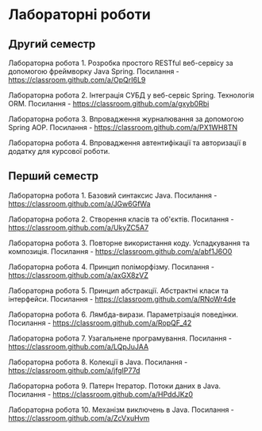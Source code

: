 # Лабораторні роботи

## Другий семестр

Лабораторна робота 1. Розробка простого RESTful веб-сервісу за допомогою фреймворку Java Spring. Посилання - https://classroom.github.com/a/OpQrI6L9

Лабораторна робота 2. Інтеграція СУБД у веб-сервіс Spring. Технологія ORM. Посилання - https://classroom.github.com/a/gxyb0Rbi

Лабораторна робота 3. Впровадження журналювання за допомогою Spring AOP. Посилання - https://classroom.github.com/a/PX1WH8TN

Лабораторна робота 4. Впровадження автентифікації та авторизації в додатку для курсової роботи.

## Перший семестр

Лабораторна робота 1. Базовий синтаксис Java. Посилання - https://classroom.github.com/a/JGw6GfWa

Лабораторна робота 2. Створення класів та об'єктів. Посилання - https://classroom.github.com/a/UkyZC5A7

Лабораторна робота 3. Повторне використання коду. Успадкування та композиція. Посилання - https://classroom.github.com/a/abf1J6O0

Лабораторна робота 4. Принцип поліморфізму. Посилання - https://classroom.github.com/a/axGX8zVZ

Лабораторна робота 5. Принцип абстракції. Абстрактні класи та інтерфейси. Посилання - https://classroom.github.com/a/RNoWr4de

Лабораторна робота 6. Лямбда-вирази. Параметрізація поведінки. Посилання - https://classroom.github.com/a/RopQF_42

Лабораторна робота 7. Узагальнене програмування. Посилання - https://classroom.github.com/a/LQpJuJAA

Лабораторна робота 8. Колекції в Java. Посилання - https://classroom.github.com/a/jfgIP77d

Лабораторна робота 9. Патерн Ітератор. Потоки даних в Java. Посилання - https://classroom.github.com/a/HPddJKz0

Лабораторна робота 10. Механізм виключень в Java. Посилання  - https://classroom.github.com/a/ZcVxuHvm
